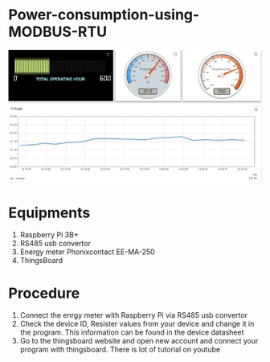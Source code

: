 # Power-consumption-using-MODBUS-RTU
![image](https://github.com/tutul032/Power-consumption-using-MODBUS-RTU/blob/master/voltage.jpg)
# Equipments
1. Raspberry Pi 3B+
2. RS485 usb convertor
3. Energy meter Phonixcontact EE-MA-250
4. ThingsBoard
# Procedure
1. Connect the enrgy meter with Raspberry Pi via RS485 usb convertor
2. Check the device ID, Resister values from your device and change it in the program. This information can be found in the device datasheet
3. Go to the thingsboard website and open new account and connect your program with thingsboard. There is lot of tutorial on youtube
